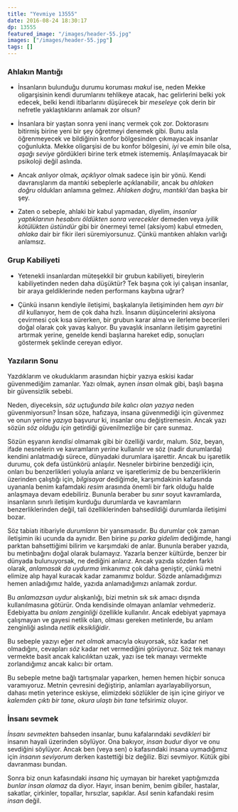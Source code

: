 ```yaml
---
title: "Yevmiye 13555"
date: 2016-08-24 18:30:17
dp: 13555
featured_image: "/images/header-55.jpg"
images: ["/images/header-55.jpg"]
tags: []
---
```




### Ahlakın Mantığı

* İnsanların bulunduğu durumu koruması *makul* ise, neden Mekke oligarşisinin
  kendi durumlarını tehlikeye atacak, hac gelirlerini belki yok edecek, belki
  kendi itibarlarını düşürecek bir *meseleye* çok derin bir nefretle
  yaklaştıklarını anlamak zor olsun?

* İnsanlara bir yaştan sonra yeni inanç vermek çok zor. Doktorasını bitirmiş
  birine yeni bir şey öğretmeyi denemek gibi. Bunu asla öğrenmeyecek ve
  bildiğinin konfor bölgesinden çıkmayacak insanlar çoğunlukta. Mekke oligarşisi
  de bu konfor bölgesini, *iyi* ve *emin* bile olsa, *aşağı seviye* gördükleri
  birine terk etmek istememiş. Anlaşılmayacak bir psikoloji değil aslında.

* Ancak *anlıyor* olmak, *açıklıyor* olmak sadece işin bir yönü. Kendi
  davranışlarım da mantıki sebeplerle açıklanabilir, ancak bu *ahlaken doğru*
  oldukları anlamına gelmez. *Ahlaken doğru*, *mantıklı*'dan başka bir şey.

* Zaten o sebeple, ahlaki bir kabul yapmadan, diyelim, *insanlar yaptıklarının
  hesabını öldükten sonra verecekler* demeden veya *iyilik kötülükten üstündür*
  gibi bir önermeyi temel (aksiyom) kabul etmeden, *ahlaka* dair bir fikir ileri
  süremiyorsunuz. Çünkü mantıken ahlakın varlığı anlamsız.

### Grup Kabiliyeti

* Yetenekli insanlardan müteşekkil bir grubun kabiliyeti, bireylerin
  kabiliyetinden neden daha düşüktür? Tek başına çok iyi çalışan insanlar, bir
  araya geldiklerinde neden performans kaybına uğrar?

* Çünkü insanın kendiyle iletişimi, başkalarıyla iletişiminden hem *ayrı bir
  dil* kullanıyor, hem de çok daha hızlı. İnsanın düşüncelerini aksiyona
  çevirmesi çok kısa sürerken, bir grubun karar alma ve ilerleme becerileri
  doğal olarak çok yavaş kalıyor. Bu yavaşlık insanların iletişim gayretini
  artırmak yerine, genelde kendi başlarına hareket edip, sonuçları göstermek
  şeklinde cereyan ediyor.

### Yazıların Sonu

Yazdıklarım ve okuduklarım arasından hiçbir yazıya eskisi kadar güvenmediğim
zamanlar. Yazı olmak, aynen *insan* olmak gibi, başlı başına bir güvensizlik
sebebi.

Neden, diyeceksin, *söz uçtuğunda bile kalıcı olan yazıya* neden güvenmiyorsun?
İnsan söze, hafızaya, insana güvenmediği için güvenmez ve onun yerine *yazıya*
başvurur ki, insanlar onu değiştiremesin. Ancak yazı sözün *söz olduğu için*
getirdiği güvenilmezliğe bir çare sunmaz.

Sözün eşyanın *kendisi* olmamak gibi bir özelliği vardır, malum. Söz, beyan,
ifade nesnelerin ve kavramların *yerine* kullanılır ve söz (nadir durumlarda)
kendini anlatmadığı sürece, dünyadaki durumlara işarettir. Ancak bu işaretlik
durumu, çok defa üstünkörü anlaşılır. Nesneler birbirine benzediği için, onları
bu benzerlikleri yoluyla anlarız ve işaretlerimiz de bu benzerliklerin üzerinden
çalıştığı için, *bilgisayar* dediğimde, karşımdakinin kafasında uyananla benim
kafamdaki *resim* arasında önemli bir fark olduğu halde anlaşmaya devam
edebiliriz. Bununla beraber bu *sınır* soyut kavramlarda, insanların sınırlı
iletişim kurduğu durumlarda ve kavramların benzerliklerinden değil, tali
özelliklerinden bahsedildiği durumlarda iletişimi bozar.

Söz tabiatı itibariyle *durumların* bir yansımasıdır. Bu durumlar çok zaman
iletişimin iki ucunda da aynıdır. Ben birine *şu parka gidelim* dediğimde, hangi
parktan bahsettiğimi bilirim ve karşımdaki de anlar. Bununla beraber yazıda, bu
metinbağını doğal olarak bulamayız. Yazarla benzer kültürde, benzer bir dünyada
bulunuyorsak, ne dediğini anlarız. Ancak yazıda sözden farklı olarak, *anlamasak
da uydurma* imkanımız çok daha geniştir, çünkü metni elimize alıp hayal kuracak
kadar zamanımız boldur. Sözde anlamadığımızı hemen anladığımız halde, yazıda
anlamadığımızı anlamak zordur.

Bu *anlamazsan uydur* alışkanlığı, bizi metnin sık sık amacı dışında
kullanılmasına götürür. Onda kendisinde olmayan anlamlar vehmederiz. Edebiyatta
bu *anlam zenginliği* özellikle kullanılır. Ancak edebiyat yapmaya çalışmayan ve
gayesi netlik olan, olması gereken metinlerde, bu anlam zenginliği aslında
*netlik eksikliğidir*.

Bu sebeple yazıyı eğer *net olmak* amacıyla okuyorsak, söz kadar net olmadığını,
cevapları *söz* kadar net vermediğini görüyoruz. Söz tek manayı vermekte basit
ancak kalıcılıktan uzak, yazı ise tek manayı vermekte zorlandığımız ancak kalıcı
bir ortam.

Bu sebeple metne bağlı tartışmalar yaparken, hemen hemen hiçbir sonuca
varamıyoruz. Metnin çevresini değiştirip, anlamları ayarlayabiliyorsun, dahası
metin yeterince eskiyse, elimizdeki sözlükler de işin içine giriyor ve *kalemden
çıktı bir tane, okura ulaştı bin tane* tefsirimiz oluyor.

### İnsanı sevmek

*İnsanı sevmekten* bahseden insanlar, bunu kafalarındaki *sevdikleri* bir
insanın hayali üzerinden söylüyor. Ona bakıyor, *insan budur* diyor ve onu
sevdiğini söylüyor. Ancak ben (veya sen) o kafasındaki insana uymadığımız için
*insanın seviyorum* derken kastettiği biz değiliz. Bizi sevmiyor. Kütük gibi
davranması bundan.

Sonra biz onun kafasındaki *insana* hiç uymayan bir hareket yaptığımızda *bunlar
insan olamaz* da diyor. Hayır, insan benim, benim gibiler, hastalar, sakatlar,
çirkinler, topallar, hırsızlar, sapıklar. Asıl senin kafandaki resim *insan*
değil.


